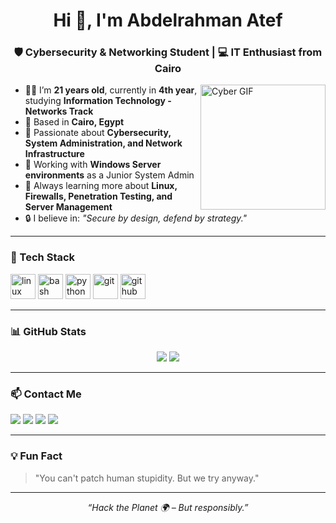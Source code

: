 <!-- GitHub Profile: README.md -->

<h1 align="center">Hi 👋, I'm Abdelrahman Atef</h1>
<h3 align="center">🛡️ Cybersecurity & Networking Student | 💻 IT Enthusiast from Cairo</h3>

<img align="right" alt="Cyber GIF" height="200" src="https://media.giphy.com/media/AeUcmWquujOVC/giphy.gif" />

- 👨‍🎓 I’m **21 years old**, currently in **4th year**, studying **Information Technology - Networks Track**
- 📍 Based in **Cairo, Egypt**
- 🧠 Passionate about **Cybersecurity, System Administration, and Network Infrastructure**
- 💼 Working with **Windows Server environments** as a Junior System Admin
- 🌱 Always learning more about **Linux, Firewalls, Penetration Testing, and Server Management**
- 🔒 I believe in: _"Secure by design, defend by strategy."_

---

### 🧰 Tech Stack
<p align="left">
  <img src="https://cdn.jsdelivr.net/gh/devicons/devicon/icons/linux/linux-original.svg" height="40" alt="linux" />
  <img src="https://cdn.jsdelivr.net/gh/devicons/devicon/icons/bash/bash-original.svg" height="40" alt="bash" />
  <img src="https://cdn.jsdelivr.net/gh/devicons/devicon/icons/python/python-original.svg" height="40" alt="python" />
  <img src="https://cdn.jsdelivr.net/gh/devicons/devicon/icons/git/git-original.svg" height="40" alt="git" />
  <img src="https://cdn.jsdelivr.net/gh/devicons/devicon/icons/github/github-original.svg" height="40" alt="github" />
</p>

---

### 📊 GitHub Stats
<p align="center">
  <img src="https://github-readme-stats.vercel.app/api?username=ScolzeWA&show_icons=true&theme=tokyonight" />
  <img src="https://github-readme-stats.vercel.app/api/top-langs/?username=ScolzeWA&layout=compact&theme=tokyonight" />
</p>

---

### 📫 Contact Me
<p align="left">
  <a href="mailto:abdoatef267@gmail.com"><img src="https://img.shields.io/badge/Gmail-D14836?style=for-the-badge&logo=gmail&logoColor=white"/></a>
  <a href="https://www.linkedin.com/in/abdoatef267/" target="_blank"><img src="https://img.shields.io/badge/LinkedIn-0077B5?style=for-the-badge&logo=linkedin&logoColor=white"/></a>
  <a href="https://www.facebook.com/abdoatef267" target="_blank"><img src="https://img.shields.io/badge/Facebook-1877F2?style=for-the-badge&logo=facebook&logoColor=white"/></a>
  <a href="https://www.instagram.com/scolze_wa" target="_blank"><img src="https://img.shields.io/badge/Instagram-E4405F?style=for-the-badge&logo=instagram&logoColor=white"/></a>
</p>

---

### 💡 Fun Fact
> "You can't patch human stupidity. But we try anyway."

---

<p align="center"><i>“Hack the Planet 🌍 – But responsibly.”</i></p>
